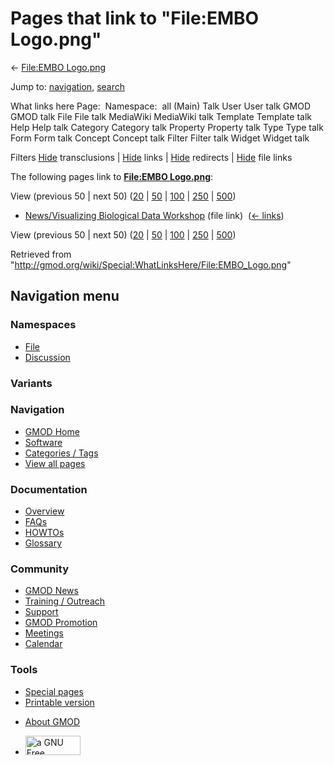 <div id="mw-page-base" class="noprint">

</div>

<div id="mw-head-base" class="noprint">

</div>

<div id="content" class="mw-body" role="main">

<span id="top"></span>

<div id="mw-js-message" style="display:none;">

</div>



# <span dir="auto">Pages that link to "File:EMBO Logo.png"</span>

<div id="bodyContent">

<div id="contentSub">

← [File:EMBO Logo.png](/wiki/File:EMBO_Logo.png "File:EMBO Logo.png")

</div>

<div id="jump-to-nav" class="mw-jump">

Jump to: [navigation](#mw-navigation), [search](#p-search)

</div>

<div id="mw-content-text">

What links here Page:  Namespace:  all (Main) Talk User User talk GMOD
GMOD talk File File talk MediaWiki MediaWiki talk Template Template talk
Help Help talk Category Category talk Property Property talk Type Type
talk Form Form talk Concept Concept talk Filter Filter talk Widget
Widget talk

Filters
[Hide](/mediawiki/index.php?title=Special:WhatLinksHere/File:EMBO_Logo.png&hidetrans=1 "Special:WhatLinksHere/File:EMBO Logo.png")
transclusions \|
[Hide](/mediawiki/index.php?title=Special:WhatLinksHere/File:EMBO_Logo.png&hidelinks=1 "Special:WhatLinksHere/File:EMBO Logo.png")
links \|
[Hide](/mediawiki/index.php?title=Special:WhatLinksHere/File:EMBO_Logo.png&hideredirs=1 "Special:WhatLinksHere/File:EMBO Logo.png")
redirects \|
[Hide](/mediawiki/index.php?title=Special:WhatLinksHere/File:EMBO_Logo.png&hideimages=1 "Special:WhatLinksHere/File:EMBO Logo.png")
file links

The following pages link to **[File:EMBO
Logo.png](/wiki/File:EMBO_Logo.png "File:EMBO Logo.png")**:

View (previous 50 \| next 50)
([20](/mediawiki/index.php?title=Special:WhatLinksHere/File:EMBO_Logo.png&limit=20 "Special:WhatLinksHere/File:EMBO Logo.png")
\|
[50](/mediawiki/index.php?title=Special:WhatLinksHere/File:EMBO_Logo.png&limit=50 "Special:WhatLinksHere/File:EMBO Logo.png")
\|
[100](/mediawiki/index.php?title=Special:WhatLinksHere/File:EMBO_Logo.png&limit=100 "Special:WhatLinksHere/File:EMBO Logo.png")
\|
[250](/mediawiki/index.php?title=Special:WhatLinksHere/File:EMBO_Logo.png&limit=250 "Special:WhatLinksHere/File:EMBO Logo.png")
\|
[500](/mediawiki/index.php?title=Special:WhatLinksHere/File:EMBO_Logo.png&limit=500 "Special:WhatLinksHere/File:EMBO Logo.png"))

- [News/Visualizing Biological Data
  Workshop](/wiki/News/Visualizing_Biological_Data_Workshop "News/Visualizing Biological Data Workshop")
  (file link) ‎ <span class="mw-whatlinkshere-tools">([←
  links](/mediawiki/index.php?title=Special:WhatLinksHere&target=News%2FVisualizing+Biological+Data+Workshop "Special:WhatLinksHere"))</span>

View (previous 50 \| next 50)
([20](/mediawiki/index.php?title=Special:WhatLinksHere/File:EMBO_Logo.png&limit=20 "Special:WhatLinksHere/File:EMBO Logo.png")
\|
[50](/mediawiki/index.php?title=Special:WhatLinksHere/File:EMBO_Logo.png&limit=50 "Special:WhatLinksHere/File:EMBO Logo.png")
\|
[100](/mediawiki/index.php?title=Special:WhatLinksHere/File:EMBO_Logo.png&limit=100 "Special:WhatLinksHere/File:EMBO Logo.png")
\|
[250](/mediawiki/index.php?title=Special:WhatLinksHere/File:EMBO_Logo.png&limit=250 "Special:WhatLinksHere/File:EMBO Logo.png")
\|
[500](/mediawiki/index.php?title=Special:WhatLinksHere/File:EMBO_Logo.png&limit=500 "Special:WhatLinksHere/File:EMBO Logo.png"))

</div>

<div class="printfooter">

Retrieved from
"<http://gmod.org/wiki/Special:WhatLinksHere/File:EMBO_Logo.png>"

</div>

<div id="catlinks" class="catlinks catlinks-allhidden">

</div>

<div class="visualClear">

</div>

</div>

</div>

<div id="mw-navigation">

## Navigation menu

<div id="mw-head">



<div id="left-navigation">

<div id="p-namespaces" class="vectorTabs" role="navigation"
aria-labelledby="p-namespaces-label">

### Namespaces

- <span id="ca-nstab-image"><a href="/wiki/File:EMBO_Logo.png" accesskey="c"
  title="View the file page [c]">File</a></span>
- <span id="ca-talk"><a
  href="/mediawiki/index.php?title=File_talk:EMBO_Logo.png&amp;action=edit&amp;redlink=1"
  accesskey="t"
  title="Discussion about the content page [t]">Discussion</a></span>

</div>

<div id="p-variants" class="vectorMenu emptyPortlet" role="navigation"
aria-labelledby="p-variants-label">

### 

### Variants[](#)

<div class="menu">

</div>

</div>

</div>

<div id="right-navigation">





</div>



</div>

</div>

</div>

<div id="mw-panel">

<div id="p-logo" role="banner">

<a href="/wiki/Main_Page"
style="background-image: url(http://gmod.org/images/GMOD-cogs.png);"
title="Visit the main page"></a>

</div>

<div id="p-Navigation" class="portal" role="navigation"
aria-labelledby="p-Navigation-label">

### Navigation

<div class="body">

- <span id="n-GMOD-Home">[GMOD Home](/wiki/Main_Page)</span>
- <span id="n-Software">[Software](/wiki/GMOD_Components)</span>
- <span id="n-Categories-.2F-Tags">[Categories /
  Tags](/wiki/Categories)</span>
- <span id="n-View-all-pages">[View all
  pages](/wiki/Special:AllPages)</span>

</div>

</div>

<div id="p-Documentation" class="portal" role="navigation"
aria-labelledby="p-Documentation-label">

### Documentation

<div class="body">

- <span id="n-Overview">[Overview](/wiki/Overview)</span>
- <span id="n-FAQs">[FAQs](/wiki/Category:FAQ)</span>
- <span id="n-HOWTOs">[HOWTOs](/wiki/Category:HOWTO)</span>
- <span id="n-Glossary">[Glossary](/wiki/Glossary)</span>

</div>

</div>

<div id="p-Community" class="portal" role="navigation"
aria-labelledby="p-Community-label">

### Community

<div class="body">

- <span id="n-GMOD-News">[GMOD News](/wiki/GMOD_News)</span>
- <span id="n-Training-.2F-Outreach">[Training /
  Outreach](/wiki/Training_and_Outreach)</span>
- <span id="n-Support">[Support](/wiki/Support)</span>
- <span id="n-GMOD-Promotion">[GMOD
  Promotion](/wiki/GMOD_Promotion)</span>
- <span id="n-Meetings">[Meetings](/wiki/Meetings)</span>
- <span id="n-Calendar">[Calendar](/wiki/Calendar)</span>

</div>

</div>

<div id="p-tb" class="portal" role="navigation"
aria-labelledby="p-tb-label">

### Tools

<div class="body">

- <span id="t-specialpages"><a href="/wiki/Special:SpecialPages" accesskey="q"
  title="A list of all special pages [q]">Special pages</a></span>
- <span id="t-print"><a
  href="/mediawiki/index.php?title=Special:WhatLinksHere/File:EMBO_Logo.png&amp;printable=yes"
  rel="alternate" accesskey="p"
  title="Printable version of this page [p]">Printable version</a></span>

</div>

</div>

</div>

</div>

<div id="footer" role="contentinfo">

- <span id="footer-places-about">[About
  GMOD](/wiki/GMOD:About "GMOD:About")</span>

<!-- -->

- <span id="footer-copyrightico">[<img src="http://www.gnu.org/graphics/gfdl-logo-small.png" width="88"
  height="31" alt="a GNU Free Documentation License" />](http://www.gnu.org/licenses/fdl-1.3.html)</span>


<div style="clear:both">

</div>

</div>
